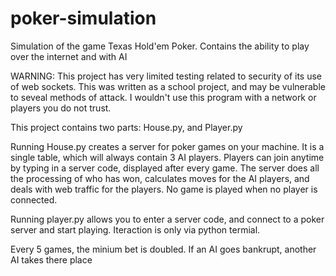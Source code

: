 # poker-simulation
Simulation of the game Texas Hold'em Poker. Contains the ability to play over the internet and with AI

WARNING: This project has very limited testing related to security of its use of web sockets.
This was written as a school project, and may be vulnerable to seveal methods of attack.
I wouldn't use this program with a network or players you do not trust.


This project contains two parts: House.py, and Player.py

Running House.py creates a server for poker games on your machine. It is a single table,
which will always contain 3 AI players. Players can join anytime by typing in a server code,
displayed after every game. The server does all the processing of who has won, calculates
moves for the AI players, and deals with web traffic for the players. No game is played when
no player is connected.

Running player.py allows you to enter a server code, and connect to a poker server and start
playing. Iteraction is only via python termial.


Every 5 games, the minium bet is doubled. If an AI goes bankrupt, another AI takes there place
